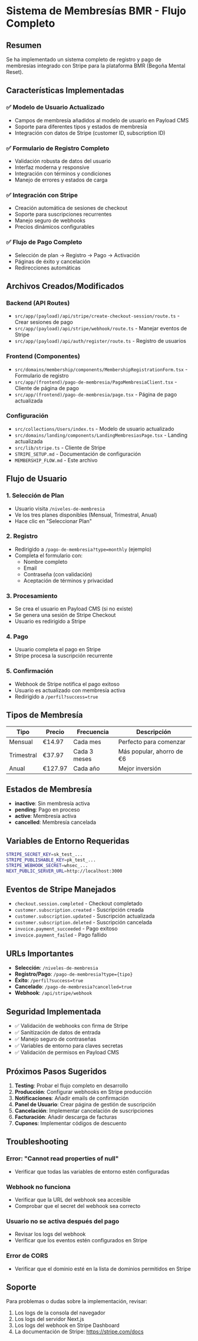 # Sistema de Membresías BMR - Flujo Completo

## Resumen

Se ha implementado un sistema completo de registro y pago de membresías integrado con Stripe para la plataforma BMR (Begoña Mental Reset).

## Características Implementadas

### ✅ Modelo de Usuario Actualizado
- Campos de membresía añadidos al modelo de usuario en Payload CMS
- Soporte para diferentes tipos y estados de membresía
- Integración con datos de Stripe (customer ID, subscription ID)

### ✅ Formulario de Registro Completo
- Validación robusta de datos del usuario
- Interfaz moderna y responsive
- Integración con términos y condiciones
- Manejo de errores y estados de carga

### ✅ Integración con Stripe
- Creación automática de sesiones de checkout
- Soporte para suscripciones recurrentes
- Manejo seguro de webhooks
- Precios dinámicos configurables

### ✅ Flujo de Pago Completo
- Selección de plan → Registro → Pago → Activación
- Páginas de éxito y cancelación
- Redirecciones automáticas

## Archivos Creados/Modificados

### Backend (API Routes)
- `src/app/(payload)/api/stripe/create-checkout-session/route.ts` - Crear sesiones de pago
- `src/app/(payload)/api/stripe/webhook/route.ts` - Manejar eventos de Stripe
- `src/app/(payload)/api/auth/register/route.ts` - Registro de usuarios

### Frontend (Componentes)
- `src/domains/membership/components/MembershipRegistrationForm.tsx` - Formulario de registro
- `src/app/(frontend)/pago-de-membresia/PagoMembresiaClient.tsx` - Cliente de página de pago
- `src/app/(frontend)/pago-de-membresia/page.tsx` - Página de pago actualizada

### Configuración
- `src/collections/Users/index.ts` - Modelo de usuario actualizado
- `src/domains/landing/components/LandingMembresiasPage.tsx` - Landing actualizada
- `src/lib/stripe.ts` - Cliente de Stripe
- `STRIPE_SETUP.md` - Documentación de configuración
- `MEMBERSHIP_FLOW.md` - Este archivo

## Flujo de Usuario

### 1. Selección de Plan
- Usuario visita `/niveles-de-membresia`
- Ve los tres planes disponibles (Mensual, Trimestral, Anual)
- Hace clic en "Seleccionar Plan"

### 2. Registro
- Redirigido a `/pago-de-membresia?type=monthly` (ejemplo)
- Completa el formulario con:
  - Nombre completo
  - Email
  - Contraseña (con validación)
  - Aceptación de términos y privacidad

### 3. Procesamiento
- Se crea el usuario en Payload CMS (si no existe)
- Se genera una sesión de Stripe Checkout
- Usuario es redirigido a Stripe

### 4. Pago
- Usuario completa el pago en Stripe
- Stripe procesa la suscripción recurrente

### 5. Confirmación
- Webhook de Stripe notifica el pago exitoso
- Usuario es actualizado con membresía activa
- Redirigido a `/perfil?success=true`

## Tipos de Membresía

| Tipo | Precio | Frecuencia | Descripción |
|------|--------|------------|-------------|
| Mensual | €14.97 | Cada mes | Perfecto para comenzar |
| Trimestral | €37.97 | Cada 3 meses | Más popular, ahorro de €6 |
| Anual | €127.97 | Cada año | Mejor inversión |

## Estados de Membresía

- **inactive**: Sin membresía activa
- **pending**: Pago en proceso
- **active**: Membresía activa
- **cancelled**: Membresía cancelada

## Variables de Entorno Requeridas

```bash
STRIPE_SECRET_KEY=sk_test_...
STRIPE_PUBLISHABLE_KEY=pk_test_...
STRIPE_WEBHOOK_SECRET=whsec_...
NEXT_PUBLIC_SERVER_URL=http://localhost:3000
```

## Eventos de Stripe Manejados

- `checkout.session.completed` - Checkout completado
- `customer.subscription.created` - Suscripción creada
- `customer.subscription.updated` - Suscripción actualizada
- `customer.subscription.deleted` - Suscripción cancelada
- `invoice.payment_succeeded` - Pago exitoso
- `invoice.payment_failed` - Pago fallido

## URLs Importantes

- **Selección**: `/niveles-de-membresia`
- **Registro/Pago**: `/pago-de-membresia?type={tipo}`
- **Éxito**: `/perfil?success=true`
- **Cancelado**: `/pago-de-membresia?cancelled=true`
- **Webhook**: `/api/stripe/webhook`

## Seguridad Implementada

- ✅ Validación de webhooks con firma de Stripe
- ✅ Sanitización de datos de entrada
- ✅ Manejo seguro de contraseñas
- ✅ Variables de entorno para claves secretas
- ✅ Validación de permisos en Payload CMS

## Próximos Pasos Sugeridos

1. **Testing**: Probar el flujo completo en desarrollo
2. **Producción**: Configurar webhooks en Stripe producción
3. **Notificaciones**: Añadir emails de confirmación
4. **Panel de Usuario**: Crear página de gestión de suscripción
5. **Cancelación**: Implementar cancelación de suscripciones
6. **Facturación**: Añadir descarga de facturas
7. **Cupones**: Implementar códigos de descuento

## Troubleshooting

### Error: "Cannot read properties of null"
- Verificar que todas las variables de entorno estén configuradas

### Webhook no funciona
- Verificar que la URL del webhook sea accesible
- Comprobar que el secret del webhook sea correcto

### Usuario no se activa después del pago
- Revisar los logs del webhook
- Verificar que los eventos estén configurados en Stripe

### Error de CORS
- Verificar que el dominio esté en la lista de dominios permitidos en Stripe

## Soporte

Para problemas o dudas sobre la implementación, revisar:
1. Los logs de la consola del navegador
2. Los logs del servidor Next.js
3. Los logs del webhook en Stripe Dashboard
4. La documentación de Stripe: https://stripe.com/docs